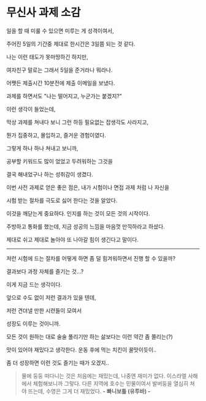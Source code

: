 # 무신사 과제 소감

일을 할 때 미룰 수 있으면 미루는 게 성격이여서, 

주어진 5일의 기간중 제대로 한시간은 3일쯤 되는 것 같다.

나는 이런 태도가 못마땅하긴 하지만, 

여자친구 말로는 그래서 5일을 준거라나 뭐라나.

어쨋든 제출시간 10분전에 제출 이메일을 보냈다. 

과제를 하면서도 "나는 떨어지고, 누군가는 붙겠지?"
 
이런 생각이 들었는데, 

막상 과제를 쳐내다 보니 그런 하등 필요없는 잡생각도 사라지고, 

뭔가 집중하고, 몰입하고, 즐거운 경험이였다. 

그렇게 하나 하나 쳐내고 보니까, 

공부할 키워드도 많이 었었고 두려워하는 그것을

결국 해내었구나 하는 성취감이 생겼다. 

이번 사전 과제로 얻은 좋은 점은, 내가 시험이나 면접 과제 처럼 나 자신을 

시험 받는 절차를 극도로 싫어 한다는 것을 알았다. 

이것을 깨닫는게 중요하다. 인지를 하는 것이 모든 것의 시작이다. 

주방하고 통화를 했는데, 지금 성공의 느낌을 마음껏 만끽하라고 하셨다.

제대로 쉬고 제대로 놀아야 또 나아갈 힘이 생긴다고 말이다. 


- - - - 

저런 시험에 드는 절차를 어떻게 하면 좀 덜 힘겨워하면서 진행 할 수 있을까?

결과보다 과정 자체를 즐기는 것...?

이게 지금 드는 생각이다. 

앞으로 수도 없이 저런 결과가 있을 텐데, 

저런 견뎌낼 만한 시련들이 모여서 

성장도 이루는 것이니까.

모든 것이 원하는 대로 술술 풀리기만 하는 삶보다는 이런 약간 좀 쫄리는(?)

맛이 있어야 재밌다고 생각한다. 운동 후에 먹는 치킨이 꿀맛이듯이..

좀 더 성장하면 이런 것도 즐기는 때가 오겠지..


> 물에 둥둥 떠다니는 것은 처음에는 재밌는데, 나중엔 재미가 없다.
> 이스라엘 사해에서 체험해보니까 그렇다. 다른 지역에 호수는 민물이여서 
> 발버둥을 열심히 쳐야 뜨는데, 수영은 그게 더 재밌었다.
>	**- 빠니보틀 (유투바) -**


